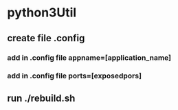 # python3Util

## create file .config
  ### add in .config file appname=[application_name]
  ### add in .config file ports=[exposedpors]
## run ./rebuild.sh
